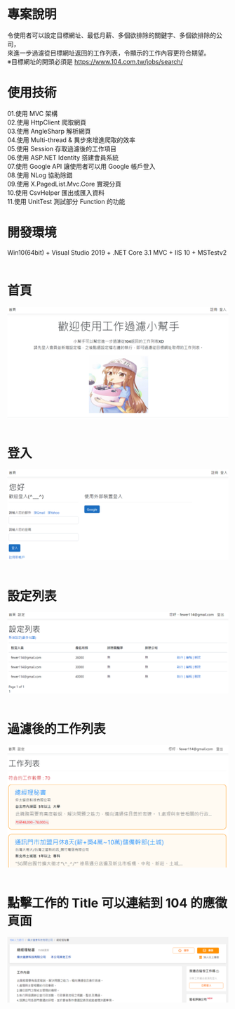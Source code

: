 # 專案說明  
令使用者可以設定目標網址、最低月薪、多個欲排除的關鍵字、多個欲排除的公司，  
來進一步過濾從目標網址返回的工作列表，令顯示的工作內容更符合期望。  
※目標網址的開頭必須是 https://www.104.com.tw/jobs/search/  
  
# 使用技術  
01.使用 MVC 架構  
02.使用 HttpClient 爬取網頁  
03.使用 AngleSharp 解析網頁  
04.使用 Multi-thread & 異步來增進爬取的效率  
05.使用 Session 存取過濾後的工作項目  
06.使用 ASP.NET Identity 搭建會員系統  
07.使用 Google API 讓使用者可以用 Google 帳戶登入  
08.使用 NLog 協助除錯  
09.使用 X.PagedList.Mvc.Core 實現分頁  
10.使用 CsvHelper 匯出或匯入資料  
11.使用 UnitTest 測試部分 Function 的功能  
  
# 開發環境  
Win10(64bit) + Visual Studio 2019 + .NET Core 3.1 MVC + IIS 10 + MSTestv2  
&emsp;  
# 首頁  
![image](https://github.com/Jacky20200711/JobFilter/blob/master/DEMO_01.PNG?raw=true)  
&emsp;  
# 登入  
![image](https://github.com/Jacky20200711/JobFilter/blob/master/DEMO_02.PNG?raw=true)  
&emsp;  
# 設定列表  
![image](https://github.com/Jacky20200711/JobFilter/blob/master/DEMO_03.PNG?raw=true)  
&emsp;  
# 過濾後的工作列表  
![image](https://github.com/Jacky20200711/JobFilter/blob/master/DEMO_04.PNG?raw=true)  
&emsp;  
# 點擊工作的 Title 可以連結到 104 的應徵頁面  
![image](https://github.com/Jacky20200711/JobFilter/blob/master/DEMO_05.PNG?raw=true)  
&emsp;  
